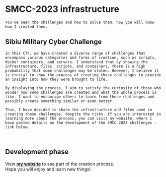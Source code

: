 # SMCC-2023 infrastructure

```plain
You've seen the challenges and how to solve them, now you will know how I created them.
```

## Sibiu Military Cyber Challenge
```plain
In this CTF, we have created a diverse range of challenges that encompass various categories and forms of creation, such as scripts, docker containers, and servers. I understand that by showing the infrastructure, files, scripts, and containers, there is a high probability that some challenges may be stolen. However, I believe it is crucial to show the process of creating these challenges to provide an insight into how they were brought to life.

By displaying the process, I aim to satisfy the curiosity of those who wonder how some challenges are created and what the whole process is like. I want to encourage others to learn from these challenges and possibly create something similar or even better.

Thus, I have decided to share the infrastructure and files used in creating these challenges, despite the risks. If you are interested in learning more about the process, you can visit my website, where I have posted details on the development of the SMCC 2023 challenges - link below.
```

<br>

## Development phase 
View **[my website](https://chronossec.site/SMCC_2023_development/)** to see part of the creation process. <br>
Hope you will enjoy and learn new things!
